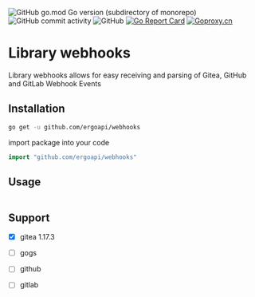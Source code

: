 ![GitHub go.mod Go version (subdirectory of monorepo)](https://img.shields.io/github/go-mod/go-version/ergoapi/webhooks?filename=go.mod&style=flat-square)
![GitHub commit activity](https://img.shields.io/github/commit-activity/w/ergoapi/webhooks?style=flat-square)
![GitHub](https://img.shields.io/github/license/ergoapi/webhooks?style=flat-square)
[![Go Report Card](https://goreportcard.com/badge/ergoapi/webhooks)](https://goreportcard.com/report/ergoapi/webhooks)
[![Goproxy.cn](https://goproxy.cn/stats/github.com/ergoapi/webhooks/badges/download-count.svg)](https://goproxy.cn)

# Library webhooks

Library webhooks allows for easy receiving and parsing of Gitea, GitHub and GitLab Webhook Events

## Installation

```bash
go get -u github.com/ergoapi/webhooks
```

import package into your code

```go
import "github.com/ergoapi/webhooks"
```

## Usage

```go

```

## Support

- [x] gitea 1.17.3
- [ ] gogs
- [ ] github
- [ ] gitlab

